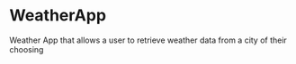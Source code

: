 # WeatherApp

Weather App that allows a user to retrieve weather data from a city of their choosing
